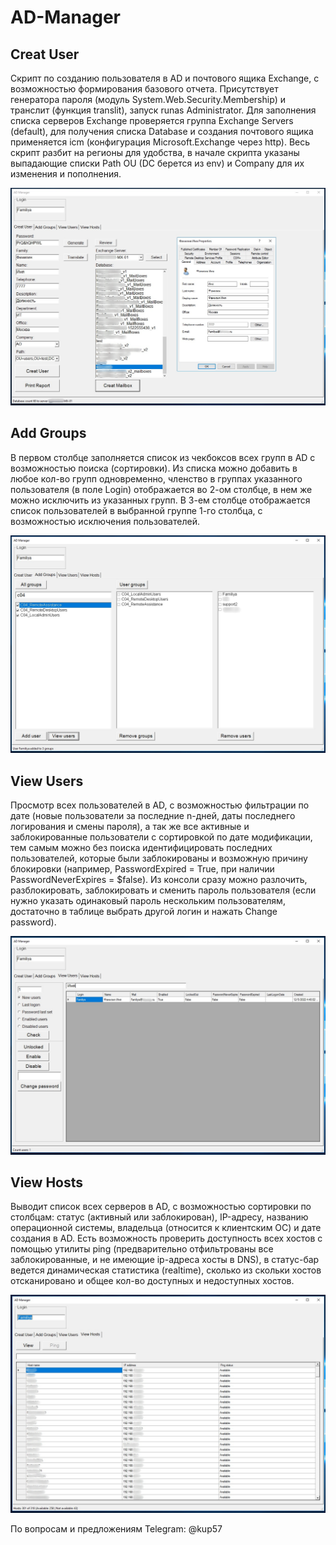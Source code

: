 # AD-Manager

## Creat User

Скрипт по созданию пользователя в AD и почтового ящика Exchange, с возможностью формирования базового отчета. Присутствует генератора пароля (модуль System.Web.Security.Membership) и транслит (функция translit), запуск runas Administrator. Для заполнения списка серверов Exchange проверяется группа Exchange Servers (default), для получения списка Database и создания почтового ящика применяется icm (конфигурация Microsoft.Exchange через http). Весь скрипт разбит на регионы для удобства, в начале скрипта указаны выпадающие списки Path OU (DC берется из env) и Company для их изменения и пополнения.

![Image alt](https://github.com/Lifailon/AD-Manager/blob/rsa/Screen/Creat-User.jpg)

## Add Groups

В первом столбце заполняется список из чекбоксов всех групп в AD с возможностью поиска (сортировки). Из списка можно добавить в любое кол-во групп одновременно, членство в группах указанного пользователя (в поле Login) отображается во 2-ом столбце, в нем же можно исключить из указанных групп. В 3-ем столбце отображается список пользователей в выбранной группе 1-го столбца, с возможностью исключения пользователей.

![Image alt](https://github.com/Lifailon/AD-Manager/blob/rsa/Screen/Add-Groups.jpg)

## View Users

Просмотр всех пользователей в AD, с возможностью фильтрации по дате (новые пользователи за последние n-дней, даты последнего логирования и смены пароля), а так же все активные и заблокированные пользователи с сортировкой по дате модификации, тем самым можно без поиска идентифицировать последних пользователей, которые были заблокированы и возможную причину блокировки (например, PasswordExpired = True, при наличии PasswordNeverExpires = $false). Из консоли сразу можно разлочить, разблокировать, заблокировать и сменить пароль пользователя (если нужно указать одинаковый пароль нескольким пользователям, достаточно в таблице выбрать другой логин и нажать Change password).

![Image alt](https://github.com/Lifailon/AD-Manager/blob/rsa/Screen/View-Users.jpg)

## View Hosts

Выводит список всех серверов в AD, с возможностью сортировки по столбцам: статус (активный или заблокирован), IP-адресу, названию операционной системы, владельца (относится к клиентским ОС) и дате создания в AD. Есть возможность проверить доступность всех хостов с помощью утилиты ping (предварительно отфильтрованы все заблокированные, и не имеющие ip-адреса хосты в DNS), в статус-бар ведется динамическая статистика (realtime), сколько из скольки хостов отсканировано и общее кол-во доступных и недоступных хостов.

![Image alt](https://github.com/Lifailon/AD-Manager/blob/rsa/Screen/View-Hosts.png)

По вопросам и предложениям Telegram: @kup57
